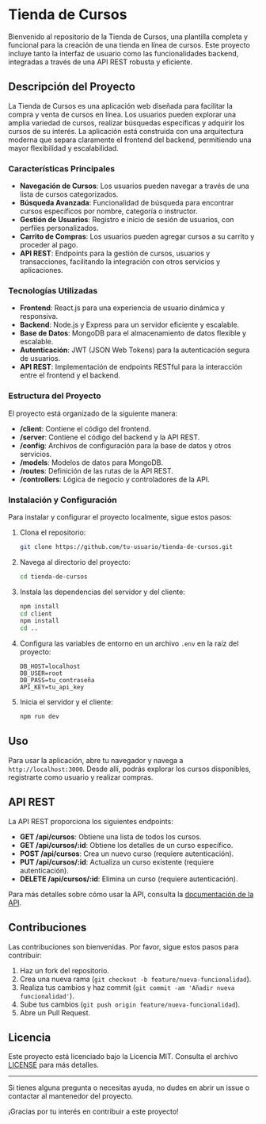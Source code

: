 # Tienda de Cursos

Bienvenido al repositorio de la Tienda de Cursos, una plantilla completa y funcional para la creación de una tienda en línea de cursos. Este proyecto incluye tanto la interfaz de usuario como las funcionalidades backend, integradas a través de una API REST robusta y eficiente.

## Descripción del Proyecto

La Tienda de Cursos es una aplicación web diseñada para facilitar la compra y venta de cursos en línea. Los usuarios pueden explorar una amplia variedad de cursos, realizar búsquedas específicas y adquirir los cursos de su interés. La aplicación está construida con una arquitectura moderna que separa claramente el frontend del backend, permitiendo una mayor flexibilidad y escalabilidad.

### Características Principales

- **Navegación de Cursos**: Los usuarios pueden navegar a través de una lista de cursos categorizados.
- **Búsqueda Avanzada**: Funcionalidad de búsqueda para encontrar cursos específicos por nombre, categoría o instructor.
- **Gestión de Usuarios**: Registro e inicio de sesión de usuarios, con perfiles personalizados.
- **Carrito de Compras**: Los usuarios pueden agregar cursos a su carrito y proceder al pago.
- **API REST**: Endpoints para la gestión de cursos, usuarios y transacciones, facilitando la integración con otros servicios y aplicaciones.

### Tecnologías Utilizadas

- **Frontend**: React.js para una experiencia de usuario dinámica y responsiva.
- **Backend**: Node.js y Express para un servidor eficiente y escalable.
- **Base de Datos**: MongoDB para el almacenamiento de datos flexible y escalable.
- **Autenticación**: JWT (JSON Web Tokens) para la autenticación segura de usuarios.
- **API REST**: Implementación de endpoints RESTful para la interacción entre el frontend y el backend.

### Estructura del Proyecto

El proyecto está organizado de la siguiente manera:

- **/client**: Contiene el código del frontend.
- **/server**: Contiene el código del backend y la API REST.
- **/config**: Archivos de configuración para la base de datos y otros servicios.
- **/models**: Modelos de datos para MongoDB.
- **/routes**: Definición de las rutas de la API REST.
- **/controllers**: Lógica de negocio y controladores de la API.

### Instalación y Configuración

Para instalar y configurar el proyecto localmente, sigue estos pasos:

1. Clona el repositorio:
    ```bash
    git clone https://github.com/tu-usuario/tienda-de-cursos.git
    ```
2. Navega al directorio del proyecto:
    ```bash
    cd tienda-de-cursos
    ```
3. Instala las dependencias del servidor y del cliente:
    ```bash
    npm install
    cd client
    npm install
    cd ..
    ```
4. Configura las variables de entorno en un archivo `.env` en la raíz del proyecto:
    ```env
    DB_HOST=localhost
    DB_USER=root
    DB_PASS=tu_contraseña
    API_KEY=tu_api_key
    ```
5. Inicia el servidor y el cliente:
    ```bash
    npm run dev
    ```
    
## Uso

Para usar la aplicación, abre tu navegador y navega a `http://localhost:3000`. Desde allí, podrás explorar los cursos disponibles, registrarte como usuario y realizar compras.

## API REST

La API REST proporciona los siguientes endpoints:

- **GET /api/cursos**: Obtiene una lista de todos los cursos.
- **GET /api/cursos/:id**: Obtiene los detalles de un curso específico.
- **POST /api/cursos**: Crea un nuevo curso (requiere autenticación).
- **PUT /api/cursos/:id**: Actualiza un curso existente (requiere autenticación).
- **DELETE /api/cursos/:id**: Elimina un curso (requiere autenticación).

Para más detalles sobre cómo usar la API, consulta la [documentación de la API](docs/api.md).

## Contribuciones

Las contribuciones son bienvenidas. Por favor, sigue estos pasos para contribuir:

1. Haz un fork del repositorio.
2. Crea una nueva rama (`git checkout -b feature/nueva-funcionalidad`).
3. Realiza tus cambios y haz commit (`git commit -am 'Añadir nueva funcionalidad'`).
4. Sube tus cambios (`git push origin feature/nueva-funcionalidad`).
5. Abre un Pull Request.

## Licencia

Este proyecto está licenciado bajo la Licencia MIT. Consulta el archivo [LICENSE](LICENSE) para más detalles.

---

Si tienes alguna pregunta o necesitas ayuda, no dudes en abrir un issue o contactar al mantenedor del proyecto.

¡Gracias por tu interés en contribuir a este proyecto!
